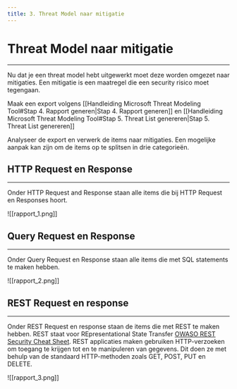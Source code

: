 ```yaml
---
title: 3. Threat Model naar mitigatie
---
```

# Threat Model naar mitigatie
---
Nu dat je een threat model hebt uitgewerkt moet deze worden omgezet naar mitigaties. Een mitigatie is een maatregel die een security risico moet tegengaan.

Maak een export volgens  [[Handleiding Microsoft Threat Modeling Tool#Stap 4. Rapport generen|Stap 4. Rapport generen]] en [[Handleiding Microsoft Threat Modeling Tool#Stap 5. Threat List genereren|Stap 5. Threat List genereren]]

Analyseer de export en verwerk de items naar mitigaties. Een mogelijke aanpak kan zijn om de items op te splitsen in drie categorieën. 
## HTTP Request en Response
---
Onder HTTP Request and Response staan alle items die bij HTTP Request en Responses hoort.

![[rapport_1.png]]

## Query Request en Response
---
Onder Query Request en Response staan alle items die met SQL statements te maken hebben. 

![[rapport_2.png]]

## REST Request en response
---
Onder REST Request en response staan de items die met REST te maken hebben. REST staat voor REpresentational State Transfer [OWASO REST Security Cheat Sheet](https://cheatsheetseries.owasp.org/cheatsheets/REST_Security_Cheat_Sheet.html). REST applicaties maken gebruiken HTTP-verzoeken om toegang te krijgen tot en te manipuleren van gegevens. Dit doen ze met behulp van de standaard HTTP-methoden zoals GET, POST, PUT en DELETE.

![[rapport_3.png]]